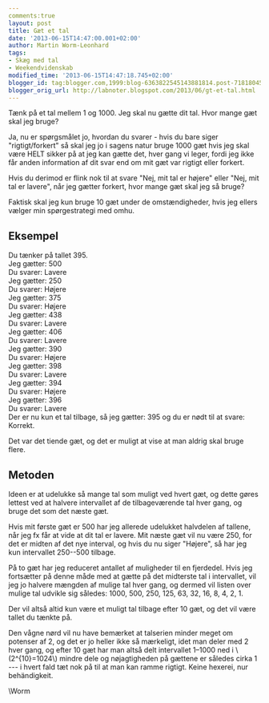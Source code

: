 ```yaml
---
comments:true
layout: post
title: Gæt et tal
date: '2013-06-15T14:47:00.001+02:00'
author: Martin Worm-Leonhard
tags:
- Skæg med tal
- Weekendvidenskab
modified_time: '2013-06-15T14:47:18.745+02:00'
blogger_id: tag:blogger.com,1999:blog-6363822545143881814.post-7181804502633535115
blogger_orig_url: http://labnoter.blogspot.com/2013/06/gt-et-tal.html
---
```


Tænk på et tal mellem 1 og 1000. Jeg skal nu gætte dit tal. Hvor mange
gæt skal jeg bruge?

Ja, nu er spørgsmålet jo, hvordan du svarer - hvis du bare siger
"rigtigt/forkert" så skal jeg jo i sagens natur bruge 1000 gæt hvis jeg
skal være HELT sikker på at jeg kan gætte det, hver gang vi leger, fordi
jeg ikke får anden information af dit svar end om mit gæt var rigtigt
eller forkert.

Hvis du derimod er flink nok til at svare "Nej, mit tal er højere" eller
"Nej, mit tal er lavere", når jeg gætter forkert, hvor mange gæt skal
jeg så bruge?

Faktisk skal jeg kun bruge 10 gæt under de omstændigheder, hvis jeg
ellers vælger min spørgestrategi med omhu.

## Eksempel

Du tænker på tallet 395.  
Jeg gætter: 500  
Du svarer: Lavere  
Jeg gætter: 250  
Du svarer: Højere  
Jeg gætter: 375  
Du svarer: Højere  
Jeg gætter: 438  
Du svarer: Lavere  
Jeg gætter: 406  
Du svarer: Lavere  
Jeg gætter: 390  
Du svarer: Højere  
Jeg gætter: 398  
Du svarer: Lavere  
Jeg gætter: 394  
Du svarer: Højere  
Jeg gætter: 396  
Du svarer: Lavere  
Der er nu kun et tal tilbage, så jeg gætter: 395 og du er nødt til at svare: Korrekt.

Det var det tiende gæt, og det er muligt at vise at man aldrig skal
bruge flere.

## Metoden

Ideen er at udelukke så mange tal som muligt ved hvert gæt, og dette
gøres lettest ved at halvere intervallet af de tilbageværende tal hver
gang, og bruge det som det næste gæt.

Hvis mit første gæt er 500 har jeg allerede udelukket halvdelen af
tallene, når jeg fx får at vide at dit tal er lavere. Mit næste gæt vil
nu være 250, for det er midten af det nye interval, og hvis du nu siger
"Højere", så har jeg kun intervallet 250--500 tilbage. 

På to gæt har jeg
reduceret antallet af muligheder til en fjerdedel. Hvis jeg fortsætter
på denne måde med at gætte på det midterste tal i intervallet, vil jeg
jo halvere mængden af mulige tal hver gang, og dermed vil listen over
mulige tal udvikle sig således: 1000, 500, 250, 125, 63, 32, 16, 8, 4,
2, 1.

Der vil altså altid kun være et muligt tal tilbage efter 10 gæt, og det
vil være tallet du tænkte på.

Den vågne nørd vil nu have bemærket at talserien minder meget om
potenser af 2, og det er jo heller ikke så mærkeligt, idet man deler med
2 hver gang, og efter 10 gæt har man altså delt intervallet 1–1000 ned i
\\(2^{10}=1024\\) mindre dele og nøjagtigheden på gættene er således
cirka 1 --- i hvert fald tæt nok på til at man kan ramme rigtigt. Keine
hexerei, nur behändigkeit.

\\Worm
